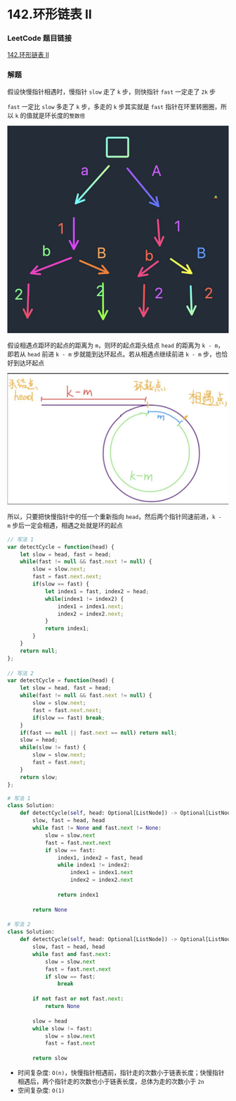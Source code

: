 # 142.环形链表 II

### LeetCode 题目链接

[142.环形链表 II](https://leetcode.cn/problems/linked-list-cycle-ii/)

### 解题

假设快慢指针相遇时，慢指针 `slow` 走了 `k` 步，则快指针 `fast` 一定走了 `2k` 步

`fast` 一定比 `slow` 多走了 `k` 步，多走的 `k` 步其实就是 `fast` 指针在环里转圈圈，所以 `k` 的值就是环长度的`整数倍`

![alt text](linked_list_cycle1.png)

假设相遇点距环的起点的距离为 `m`，则环的起点距头结点 `head` 的距离为 `k - m`，即若从 `head` 前进 `k - m` 步就能到达环起点。若从相遇点继续前进 `k - m` 步，也恰好到达环起点


![alt text](linked_list_cycle2.png)

所以，只要把快慢指针中的任一个重新指向 `head`，然后两个指针同速前进，`k - m` 步后一定会相遇，相遇之处就是环的起点

```js
// 写法 1
var detectCycle = function(head) {
    let slow = head, fast = head;
    while(fast != null && fast.next != null) {
        slow = slow.next;
        fast = fast.next.next;
        if(slow == fast) {
            let index1 = fast, index2 = head;
            while(index1 != index2) {
                index1 = index1.next;
                index2 = index2.next;
            }
            return index1;
        }
    }
    return null;
};

// 写法 2
var detectCycle = function(head) {
    let slow = head, fast = head;
    while(fast != null && fast.next != null) {
        slow = slow.next;
        fast = fast.next.next;
        if(slow == fast) break;
    }
    if(fast == null || fast.next == null) return null;
    slow = head;
    while(slow != fast) {
        slow = slow.next;
        fast = fast.next;
    }
    return slow;
};
```
```python
# 写法 1
class Solution:
    def detectCycle(self, head: Optional[ListNode]) -> Optional[ListNode]:
        slow, fast = head, head
        while fast != None and fast.next != None:
            slow = slow.next
            fast = fast.next.next
            if slow == fast:
                index1, index2 = fast, head
                while index1 != index2:
                    index1 = index1.next
                    index2 = index2.next
                
                return index1
        
        return None

# 写法 2
class Solution:
    def detectCycle(self, head: Optional[ListNode]) -> Optional[ListNode]:
        slow, fast = head, head
        while fast and fast.next:
            slow = slow.next
            fast = fast.next.next
            if slow == fast:
                break
            
        if not fast or not fast.next:
            return None
        
        slow = head
        while slow != fast:
            slow = slow.next
            fast = fast.next
        
        return slow
```
- 时间复杂度: `O(n)`，快慢指针相遇前，指针走的次数小于链表长度；快慢指针相遇后，两个指针走的次数也小于链表长度，总体为走的次数小于 `2n`
- 空间复杂度: `O(1)`